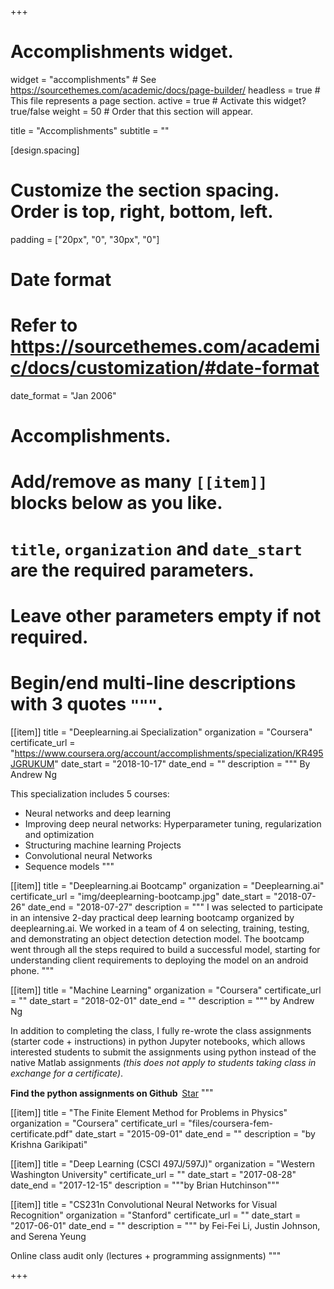 +++
# Accomplishments widget.
widget = "accomplishments"  # See https://sourcethemes.com/academic/docs/page-builder/
headless = true  # This file represents a page section.
active = true  # Activate this widget? true/false
weight = 50  # Order that this section will appear.

title = "Accomplish&shy;ments"
subtitle = ""

[design.spacing]
  # Customize the section spacing. Order is top, right, bottom, left.
  padding = ["20px", "0", "30px", "0"]


# Date format
#   Refer to https://sourcethemes.com/academic/docs/customization/#date-format
date_format = "Jan 2006"

# Accomplishments.
#   Add/remove as many `[[item]]` blocks below as you like.
#   `title`, `organization` and `date_start` are the required parameters.
#   Leave other parameters empty if not required.
#   Begin/end multi-line descriptions with 3 quotes `"""`.
 
[[item]]
  title = "Deeplearning.ai Specialization"
  organization = "Coursera"
  certificate_url = "https://www.coursera.org/account/accomplishments/specialization/KR495JGRUKUM"
  date_start = "2018-10-17"
  date_end = ""
  description = """
  By Andrew Ng

  This specialization includes 5 courses:

  * Neural networks and deep learning
  * Improving deep neural networks: Hyperparameter tuning, regularization and optimization
  * Structuring machine learning Projects
  * Convolutional neural Networks
  * Sequence models
  """

[[item]]
  title = "Deeplearning.ai Bootcamp"
  organization = "Deeplearning.ai"
  certificate_url = "img/deeplearning-bootcamp.jpg"
  date_start = "2018-07-26"
  date_end = "2018-07-27"
  description = """
  I was selected to participate in an intensive 2-day practical deep learning bootcamp organized by deeplearning.ai. We worked in a team of 4 on selecting, training, testing, and demonstrating an object detection detection model. The bootcamp went through all the steps required to build a successful model, starting for understanding client requirements to deploying the model on an android phone.
  """

[[item]]
  title = "Machine Learning"
  organization = "Coursera"
  certificate_url = ""
  date_start = "2018-02-01"
  date_end = ""
  description = """
  by Andrew Ng

  In addition to completing the class, I fully re-wrote the class assignments (starter code + instructions) in python Jupyter notebooks, which allows interested students to submit the assignments using python instead of the native Matlab assignments <i>(this does not apply to students taking class in exchange for a certificate)</i>.

  <div class="alert alert-success" role="alert" style="display:inline-flex; vertical-align: middle">
  <b>Find the python assignments on Github &nbsp; </b>
  <a class="github-button" href="https://github.com/dibgerge/ml-coursera-python-assignments" data-icon="octicon-star" data-size="large" data-show-count="true" aria-label="Star this on GitHub">Star
  <script async defer src="https://buttons.github.io/buttons.js">  
  </script>
  </a>
  </div>
  """

[[item]]
  title = "The Finite Element Method for Problems in Physics"
  organization = "Coursera"
  certificate_url = "files/coursera-fem-certificate.pdf"
  date_start = "2015-09-01"
  date_end = ""
  description = "by Krishna Garikipati"

[[item]]
  title = "Deep Learning (CSCI 497J/597J)"
  organization = "Western Washington University"
  certificate_url = ""
  date_start = "2017-08-28"
  date_end = "2017-12-15"
  description = """by Brian Hutchinson"""

[[item]]
  title = "CS231n Convolutional Neural Networks for Visual Recognition"
  organization = "Stanford"
  certificate_url = ""
  date_start = "2017-06-01"
  date_end = ""
  description = """
  by Fei-Fei Li, Justin Johnson, and Serena Yeung

  Online class audit only (lectures + programming assignments)
  """

+++
